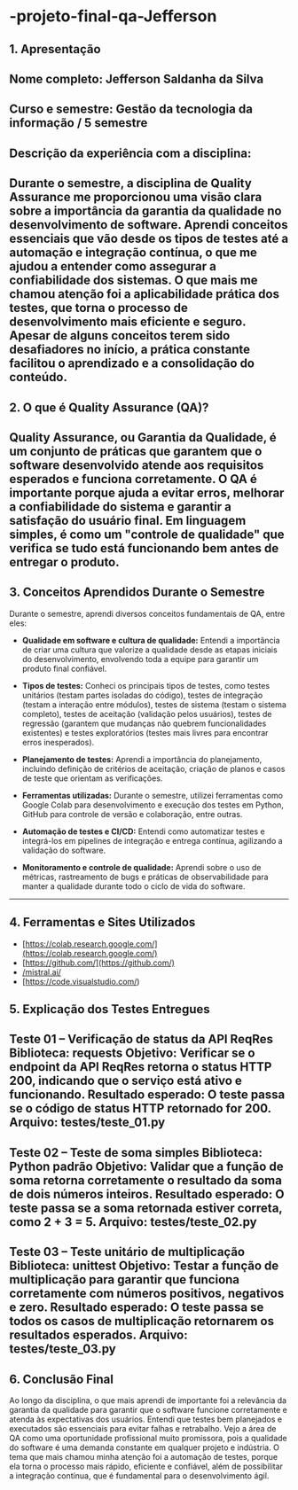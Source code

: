 # -projeto-final-qa-Jefferson

## 1. Apresentação

Nome completo: 
Jefferson Saldanha da Silva
---
Curso e semestre:
Gestão da tecnologia da informação / 5 semestre
---
Descrição da experiência com a disciplina:
---
Durante o semestre, a disciplina de Quality Assurance me proporcionou uma visão clara sobre a importância da garantia da qualidade no desenvolvimento de software. Aprendi conceitos essenciais que vão desde os tipos de testes até a automação e integração contínua, o que me ajudou a entender como assegurar a confiabilidade dos sistemas. O que mais me chamou atenção foi a aplicabilidade prática dos testes, que torna o processo de desenvolvimento mais eficiente e seguro. Apesar de alguns conceitos terem sido desafiadores no início, a prática constante facilitou o aprendizado e a consolidação do conteúdo.
---
## 2. O que é Quality Assurance (QA)?

Quality Assurance, ou Garantia da Qualidade, é um conjunto de práticas que garantem que o software desenvolvido atende aos requisitos esperados e funciona corretamente. O QA é importante porque ajuda a evitar erros, melhorar a confiabilidade do sistema e garantir a satisfação do usuário final. Em linguagem simples, é como um "controle de qualidade" que verifica se tudo está funcionando bem antes de entregar o produto.
---
## 3. Conceitos Aprendidos Durante o Semestre
Durante o semestre, aprendi diversos conceitos fundamentais de QA, entre eles:

- **Qualidade em software e cultura de qualidade:** Entendi a importância de criar uma cultura que valorize a qualidade desde as etapas iniciais do desenvolvimento, envolvendo toda a equipe para garantir um produto final confiável.

- **Tipos de testes:** Conheci os principais tipos de testes, como testes unitários (testam partes isoladas do código), testes de integração (testam a interação entre módulos), testes de sistema (testam o sistema completo), testes de aceitação (validação pelos usuários), testes de regressão (garantem que mudanças não quebrem funcionalidades existentes) e testes exploratórios (testes mais livres para encontrar erros inesperados).

- **Planejamento de testes:** Aprendi a importância do planejamento, incluindo definição de critérios de aceitação, criação de planos e casos de teste que orientam as verificações.

- **Ferramentas utilizadas:** Durante o semestre, utilizei ferramentas como Google Colab para desenvolvimento e execução dos testes em Python, GitHub para controle de versão e colaboração, entre outras.

- **Automação de testes e CI/CD:** Entendi como automatizar testes e integrá-los em pipelines de integração e entrega contínua, agilizando a validação do software.

- **Monitoramento e controle de qualidade:** Aprendi sobre o uso de métricas, rastreamento de bugs e práticas de observabilidade para manter a qualidade durante todo o ciclo de vida do software.
---

## 4. Ferramentas e Sites Utilizados

- [https://colab.research.google.com/](https://colab.research.google.com/)  
- [https://github.com/](https://github.com/)  
- [/mistral.ai/](https://mistral.ai/)
- [https://code.visualstudio.com/)
  

## 5. Explicação dos Testes Entregues
Teste 01 – Verificação de status da API ReqRes
Biblioteca: requests
Objetivo: Verificar se o endpoint da API ReqRes retorna o status HTTP 200, indicando que o serviço está ativo e funcionando.
Resultado esperado: O teste passa se o código de status HTTP retornado for 200.
Arquivo: testes/teste_01.py
---
Teste 02 – Teste de soma simples
Biblioteca: Python padrão
Objetivo: Validar que a função de soma retorna corretamente o resultado da soma de dois números inteiros.
Resultado esperado: O teste passa se a soma retornada estiver correta, como 2 + 3 = 5.
Arquivo: testes/teste_02.py
---
Teste 03 – Teste unitário de multiplicação
Biblioteca: unittest
Objetivo: Testar a função de multiplicação para garantir que funciona corretamente com números positivos, negativos e zero.
Resultado esperado: O teste passa se todos os casos de multiplicação retornarem os resultados esperados.
Arquivo: testes/teste_03.py
---
## 6. Conclusão Final
Ao longo da disciplina, o que mais aprendi de importante foi a relevância da garantia da qualidade para garantir que o software funcione corretamente e atenda às expectativas dos usuários. Entendi que testes bem planejados e executados são essenciais para evitar falhas e retrabalho. Vejo a área de QA como uma oportunidade profissional muito promissora, pois a qualidade do software é uma demanda constante em qualquer projeto e indústria. O tema que mais chamou minha atenção foi a automação de testes, porque ela torna o processo mais rápido, eficiente e confiável, além de possibilitar a integração contínua, que é fundamental para o desenvolvimento ágil.



